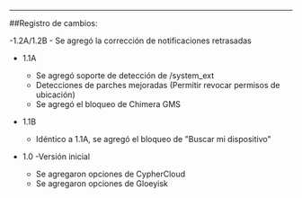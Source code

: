 ---

##Registro de cambios:

-1.2A/1.2B
    - Se agregó la corrección de notificaciones retrasadas

- 1.1A
    - Se agregó soporte de detección de /system_ext
    - Detecciones de parches mejoradas (Permitir revocar permisos de ubicación)
    - Se agregó el bloqueo de Chimera GMS
  
- 1.1B
    - Idéntico a 1.1A, se agregó el bloqueo de "Buscar mi dispositivo"
  
- 1.0
    -Versión inicial
    - Se agregaron opciones de CypherCloud
    - Se agregaron opciones de Gloeyisk